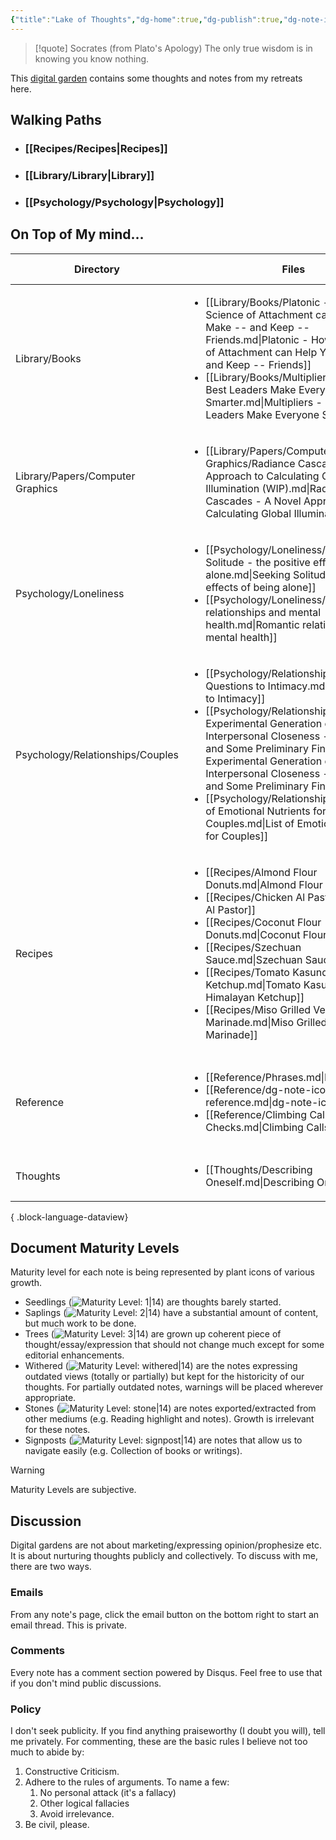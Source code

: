 ```yaml
---
{"title":"Lake of Thoughts","dg-home":true,"dg-publish":true,"dg-note-icon":"signpost","dg-pinned":true,"dg-hide-in-graph":true,"cssClasses":["cards","cards-cols-3","cards-cover","cards-cover-no-border","cards-title-hide-icons"],"dg-metatags":{"description":"Cduncan's Digital Garden","og:description":"Cduncan's Digital Garden"},"created":"","updated":"","permalink":"/entryway/","metatags":{"description":"Cduncan's Digital Garden","og:description":"Cduncan's Digital Garden"},"hideInGraph":true,"pinned":true,"contentClasses":"cards cards-cols-3 cards-cover cards-cover-no-border cards-title-hide-icons","tags":["gardenEntry","gardenEntry","gardenEntry","gardenEntry"],"dgPassFrontmatter":true,"noteIcon":"signpost"}
---
```



> [!quote] Socrates (from Plato's Apology)
> The only true wisdom is in knowing you know nothing.

This [digital garden](https://cagrimmett.com/notes/2020/11/08/what-are-digital-gardens/) contains some thoughts and notes from my retreats here.

## Walking Paths

- ### [[Recipes/Recipes\|Recipes]]
- ### [[Library/Library\|Library]]
- ### [[Psychology/Psychology\|Psychology]]

## On Top of My mind…
| Directory                        | Files                                                                                                                                                                                                                                                                                                                                                                                                                                                                                                   | Last modified                                                                                                               |
| -------------------------------- | ------------------------------------------------------------------------------------------------------------------------------------------------------------------------------------------------------------------------------------------------------------------------------------------------------------------------------------------------------------------------------------------------------------------------------------------------------------------------------------------------------- | --------------------------------------------------------------------------------------------------------------------------- |
| Library/Books                    | <ul><li>[[Library/Books/Platonic - How the Science of Attachment can Help You Make -- and Keep -- Friends.md\\|Platonic - How the Science of Attachment can Help You Make -- and Keep -- Friends]]</li><li>[[Library/Books/Multipliers - How the Best Leaders Make Everyone Smarter.md\\|Multipliers - How the Best Leaders Make Everyone Smarter]]</li></ul>                                                                                                                                           | <ul><li>2023-09-06</li><li>2023-09-06</li></ul>                                                                             |
| Library/Papers/Computer Graphics | <ul><li>[[Library/Papers/Computer Graphics/Radiance Cascades - A Novel Approach to Calculating Global Illumination (WIP).md\\|Radiance Cascades - A Novel Approach to Calculating Global Illumination (WIP)]]</li></ul>                                                                                                                                                                                                                                                                                 | <ul><li>2023-09-06</li></ul>                                                                                                |
| Psychology/Loneliness            | <ul><li>[[Psychology/Loneliness/Seeking Solitude - the positive effects of being alone.md\\|Seeking Solitude - the positive effects of being alone]]</li><li>[[Psychology/Loneliness/Romantic relationships and mental health.md\\|Romantic relationships and mental health]]</li></ul>                                                                                                                                                                                                                 | <ul><li>2023-09-05</li><li>2023-09-05</li></ul>                                                                             |
| Psychology/Relationships/Couples | <ul><li>[[Psychology/Relationships/Couples/36 Questions to Intimacy.md\\|36 Questions to Intimacy]]</li><li>[[Psychology/Relationships/Couples/The Experimental Generation of Interpersonal Closeness - A Procedure and Some Preliminary Findings.md\\|The Experimental Generation of Interpersonal Closeness - A Procedure and Some Preliminary Findings]]</li><li>[[Psychology/Relationships/Couples/List of Emotional Nutrients for Couples.md\\|List of Emotional Nutrients for Couples]]</li></ul> | <ul><li>2024-01-01</li><li>2024-01-01</li><li>2023-09-05</li></ul>                                                          |
| Recipes                          | <ul><li>[[Recipes/Almond Flour Donuts.md\\|Almond Flour Donuts]]</li><li>[[Recipes/Chicken Al Pastor.md\\|Chicken Al Pastor]]</li><li>[[Recipes/Coconut Flour Donuts.md\\|Coconut Flour Donuts]]</li><li>[[Recipes/Szechuan Sauce.md\\|Szechuan Sauce]]</li><li>[[Recipes/Tomato Kasundi - Himalayan Ketchup.md\\|Tomato Kasundi - Himalayan Ketchup]]</li><li>[[Recipes/Miso Grilled Vegetable Marinade.md\\|Miso Grilled Vegetable Marinade]]</li></ul>                                               | <ul><li>2023-09-06</li><li>2023-09-06</li><li>2023-09-06</li><li>2023-09-06</li><li>2023-09-06</li><li>2023-09-05</li></ul> |
| Reference                        | <ul><li>[[Reference/Phrases.md\\|Phrases]]</li><li>[[Reference/dg-note-icon reference.md\\|dg-note-icon reference]]</li><li>[[Reference/Climbing Calls and Checks.md\\|Climbing Calls and Checks]]</li></ul>                                                                                                                                                                                                                                                                                            | <ul><li>2023-12-11</li><li>2023-09-05</li><li>2023-09-04</li></ul>                                                          |
| Thoughts                         | <ul><li>[[Thoughts/Describing Oneself.md\\|Describing Oneself]]</li></ul>                                                                                                                                                                                                                                                                                                                                                                                                                               | <ul><li>2023-12-11</li></ul>                                                                                                |

{ .block-language-dataview}

## Document Maturity Levels
Maturity level for each note is being represented by plant icons of various growth.

- Seedlings (![Maturity Level: 1|14](https://lakeofthoughts.codyduncan.net/img/tree-1.svg)) are thoughts barely started. 
- Saplings (![Maturity Level: 2|14](https://lakeofthoughts.codyduncan.net/img/tree-2.svg)) have a substantial amount of content, but much work to be done.
- Trees (![Maturity Level: 3|14](https://lakeofthoughts.codyduncan.net/img/tree-3.svg)) are grown up coherent piece of thought/essay/expression that should not change much except for some editorial enhancements.
-  Withered (![Maturity Level: withered|14](https://lakeofthoughts.codyduncan.net/img/withered.svg)) are the notes expressing outdated views (totally or partially) but kept for the historicity of our thoughts. For partially outdated notes, warnings will be placed wherever appropriate.
- Stones (![Maturity Level: stone|14](https://lakeofthoughts.codyduncan.net/img/stone.svg)) are notes exported/extracted from other mediums (e.g. Reading highlight and notes). Growth is irrelevant for these notes.
- Signposts (![Maturity Level: signpost|14](https://lakeofthoughts.codyduncan.net/img/signpost.svg)) are notes that allow us to navigate easily (e.g. Collection of books or writings).

> [!Warning] 
> Maturity Levels are subjective.

## Discussion
Digital gardens are not about marketing/expressing opinion/prophesize etc. It is about nurturing thoughts publicly and collectively. To discuss with me, there are two ways.

### Emails
From any note's page, click the email button on the bottom right to start an email thread. This is private.

### Comments
Every note has a comment section powered by Disqus. Feel free to use that if you don't mind public discussions.

### Policy
I don't seek publicity. If you find anything praiseworthy (I doubt you will), tell me privately. For commenting, these are the basic rules I believe not too much to abide by:
1. Constructive Criticism.
2. Adhere to the rules of arguments. To name a few:
    1. No personal attack (it's a fallacy)
    2. Other logical fallacies
    3. Avoid irrelevance.
3. Be civil, please.
